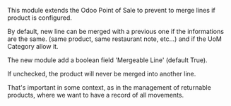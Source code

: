 This module extends the Odoo Point of Sale to prevent to merge lines if
product is configured.

By default, new line can be merged with a previous one if the
informations are the same. (same product, same restaurant note, etc...)
and if the UoM Category allow it.

The new module add a boolean field 'Mergeable Line' (default True).

If unchecked, the product will never be merged into another line.

That's important in some context, as in the management of returnable
products, where we want to have a record of all movements.
